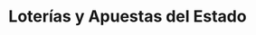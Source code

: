 ---
title: "Loterías y Apuestas del Estado"
url: /sevilla/loterias-y-apuestas-del-estado-avenida-alvar-nunez/
shop: Lotterie
---